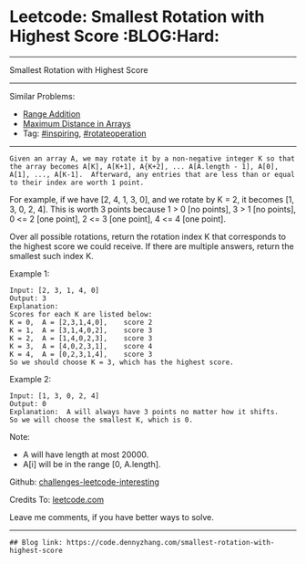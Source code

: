 # Leetcode: Smallest Rotation with Highest Score     :BLOG:Hard:


---

Smallest Rotation with Highest Score  

---

Similar Problems:  
-   [Range Addition](https://code.dennyzhang.com/range-addition)
-   [Maximum Distance in Arrays](https://code.dennyzhang.com/maximum-distance-in-arrays)
-   Tag: [#inspiring](https://code.dennyzhang.com/tag/inspiring), [#rotateoperation](https://code.dennyzhang.com/tag/rotateoperation)

---

    Given an array A, we may rotate it by a non-negative integer K so that the array becomes A[K], A[K+1], A{K+2], ... A[A.length - 1], A[0], A[1], ..., A[K-1].  Afterward, any entries that are less than or equal to their index are worth 1 point.

For example, if we have [2, 4, 1, 3, 0], and we rotate by K = 2, it becomes [1, 3, 0, 2, 4].  This is worth 3 points because 1 > 0 [no points], 3 > 1 [no points], 0 <= 2 [one point], 2 <= 3 [one point], 4 <= 4 [one point].  

Over all possible rotations, return the rotation index K that corresponds to the highest score we could receive.  If there are multiple answers, return the smallest such index K.  

Example 1:  

    Input: [2, 3, 1, 4, 0]
    Output: 3
    Explanation:  
    Scores for each K are listed below: 
    K = 0,  A = [2,3,1,4,0],    score 2
    K = 1,  A = [3,1,4,0,2],    score 3
    K = 2,  A = [1,4,0,2,3],    score 3
    K = 3,  A = [4,0,2,3,1],    score 4
    K = 4,  A = [0,2,3,1,4],    score 3
    So we should choose K = 3, which has the highest score.

Example 2:  

    Input: [1, 3, 0, 2, 4]
    Output: 0
    Explanation:  A will always have 3 points no matter how it shifts.
    So we will choose the smallest K, which is 0.

Note:  

-   A will have length at most 20000.
-   A[i] will be in the range [0, A.length].

Github: [challenges-leetcode-interesting](https://github.com/DennyZhang/challenges-leetcode-interesting/tree/master/smallest-rotation-with-highest-score)  

Credits To: [leetcode.com](https://leetcode.com/problems/smallest-rotation-with-highest-score/description/)  

Leave me comments, if you have better ways to solve.  

---

    ## Blog link: https://code.dennyzhang.com/smallest-rotation-with-highest-score